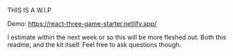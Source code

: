 THIS IS A W.I.P

Demo: https://react-three-game-starter.netlify.app/

I estimate within the next week or so this will be more fleshed out. Both this readme, and the kit itself. Feel free to ask questions though.
